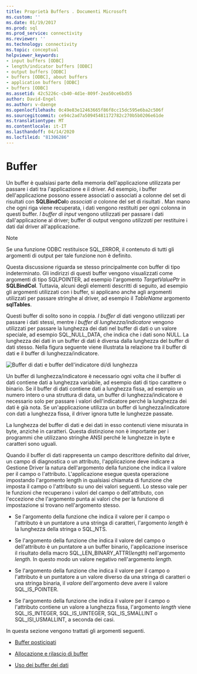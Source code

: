 ```yaml
---
title: Proprietà Buffers . Documenti Microsoft
ms.custom: ''
ms.date: 01/19/2017
ms.prod: sql
ms.prod_service: connectivity
ms.reviewer: ''
ms.technology: connectivity
ms.topic: conceptual
helpviewer_keywords:
- input buffers [ODBC]
- length/indicator buffers [ODBC]
- output buffers [ODBC]
- buffers [ODBC], about buffers
- application buffers [ODBC]
- buffers [ODBC]
ms.assetid: 42c5226c-cb40-4d1e-809f-2ea50ce6bd55
author: David-Engel
ms.author: v-daenge
ms.openlocfilehash: 0c49e83e12463665f86f8cc15dc595e6ba2c506f
ms.sourcegitcommit: ce94c2ad7a50945481172782c270b5b0206e61de
ms.translationtype: MT
ms.contentlocale: it-IT
ms.lasthandoff: 04/14/2020
ms.locfileid: "81306286"
---
```

# <a name="buffers"></a>Buffer
Un buffer è qualsiasi parte della memoria dell'applicazione utilizzata per passare i dati tra l'applicazione e il driver. Ad esempio, i buffer dell'applicazione possono essere associati o associati a colonne del set di risultati con **SQLBindCol**o *associati a* colonne del set di risultati . Man mano che ogni riga viene recuperata, i dati vengono restituiti per ogni colonna in questi buffer. *I buffer di input* vengono utilizzati per passare i dati dall'applicazione al driver; buffer di output vengono *utilizzati* per restituire i dati dal driver all'applicazione.  
  
> [!NOTE]  
>  Se una funzione ODBC restituisce SQL_ERROR, il contenuto di tutti gli argomenti di output per tale funzione non è definito.  
  
 Questa discussione riguarda se stesso principalmente con buffer di tipo indeterminato. Gli indirizzi di questi buffer vengono visualizzati come argomenti di tipo SQLPOINTER, ad esempio l'argomento *TargetValuePtr* in **SQLBindCol**. Tuttavia, alcuni degli elementi descritti di seguito, ad esempio gli argomenti utilizzati con i buffer, si applicano anche agli argomenti utilizzati per passare stringhe al driver, ad esempio il *TableName* argomento **sqlTables**.  
  
 Questi buffer di solito sono in coppia. *I buffer di* dati vengono utilizzati per passare i dati stessi, mentre *i buffer di lunghezza/indicatore* vengono utilizzati per passare la lunghezza dei dati nel buffer di dati o un valore speciale, ad esempio SQL_NULL_DATA, che indica che i dati sono NULL. La lunghezza dei dati in un buffer di dati è diversa dalla lunghezza del buffer di dati stesso. Nella figura seguente viene illustrata la relazione tra il buffer di dati e il buffer di lunghezza/indicatore.  
  
 ![Buffer di dati e buffer dell'indicatore di&#47;di lunghezza](../../../odbc/reference/develop-app/media/pr09.gif "pr09 (informazioni in stato di prper)")  
  
 Un buffer di lunghezza/indicatore è necessario ogni volta che il buffer di dati contiene dati a lunghezza variabile, ad esempio dati di tipo carattere o binario. Se il buffer di dati contiene dati a lunghezza fissa, ad esempio un numero intero o una struttura di data, un buffer di lunghezza/indicatore è necessario solo per passare i valori dell'indicatore perché la lunghezza dei dati è già nota. Se un'applicazione utilizza un buffer di lunghezza/indicatore con dati a lunghezza fissa, il driver ignora tutte le lunghezze passate.  
  
 La lunghezza del buffer di dati e dei dati in esso contenuti viene misurata in byte, anziché in caratteri. Questa distinzione non è importante per i programmi che utilizzano stringhe ANSI perché le lunghezze in byte e caratteri sono uguali.  
  
 Quando il buffer di dati rappresenta un campo descrittore definito dal driver, un campo di diagnostica o un attributo, l'applicazione deve indicare a Gestione Driver la natura dell'argomento della funzione che indica il valore per il campo o l'attributo. L'applicazione esegue questa operazione impostando l'argomento length in qualsiasi chiamata di funzione che imposta il campo o l'attributo su uno dei valori seguenti. Lo stesso vale per le funzioni che recuperano i valori del campo o dell'attributo, con l'eccezione che l'argomento punta ai valori che per la funzione di impostazione si trovano nell'argomento stesso.  
  
-   Se l'argomento della funzione che indica il valore per il campo o l'attributo è un puntatore a una stringa di caratteri, l'argomento *length* è la lunghezza della stringa o SQL_NTS.  
  
-   Se l'argomento della funzione che indica il valore del campo o dell'attributo è un puntatore a un buffer binario, l'applicazione inserisce il risultato della macro SQL_LEN_BINARY_ATTR(*length*) nell'argomento *length.* In questo modo un valore negativo nell'argomento *length.*  
  
-   Se l'argomento della funzione che indica il valore per il campo o l'attributo è un puntatore a un valore diverso da una stringa di caratteri o una stringa binaria, il *valore* dell'argomento deve avere il valore SQL_IS_POINTER.  
  
-   Se l'argomento della funzione che indica il valore per il campo o l'attributo contiene un valore a lunghezza fissa, l'argomento *length* viene SQL_IS_INTEGER, SQL_IS_UINTEGER, SQL_IS_SMALLINT o SQL_ISI_USMALLINT, a seconda dei casi.  
  
 In questa sezione vengono trattati gli argomenti seguenti.  
  
-   [Buffer posticipati](../../../odbc/reference/develop-app/deferred-buffers.md)  
  
-   [Allocazione e rilascio di buffer](../../../odbc/reference/develop-app/allocating-and-freeing-buffers.md)  
  
-   [Uso dei buffer dei dati](../../../odbc/reference/develop-app/using-data-buffers.md)
